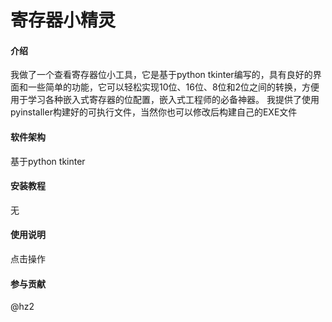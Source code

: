 # 寄存器小精灵

#### 介绍
我做了一个查看寄存器位小工具，它是基于python tkinter编写的，具有良好的界面和一些简单的功能，它可以轻松实现10位、16位、8位和2位之间的转换，方便用于学习各种嵌入式寄存器的位配置，嵌入式工程师的必备神器。
我提供了使用pyinstaller构建好的可执行文件，当然你也可以修改后构建自己的EXE文件

#### 软件架构
基于python tkinter


#### 安装教程
无


#### 使用说明

点击操作

#### 参与贡献
@hz2 
